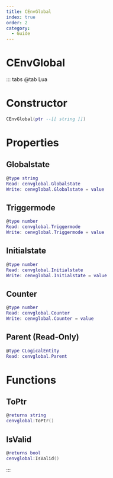 ```yaml
---
title: CEnvGlobal
index: true
order: 2
category:
  - Guide
---
```


# CEnvGlobal

::: tabs
@tab Lua
# Constructor
```lua
CEnvGlobal(ptr --[[ string ]])
```
# Properties
## Globalstate 
```lua
@type string
Read: cenvglobal.Globalstate
Write: cenvglobal.Globalstate = value
```
## Triggermode 
```lua
@type number
Read: cenvglobal.Triggermode
Write: cenvglobal.Triggermode = value
```
## Initialstate 
```lua
@type number
Read: cenvglobal.Initialstate
Write: cenvglobal.Initialstate = value
```
## Counter 
```lua
@type number
Read: cenvglobal.Counter
Write: cenvglobal.Counter = value
```
## Parent (Read-Only)
```lua
@type CLogicalEntity
Read: cenvglobal.Parent
```
# Functions
## ToPtr
```lua
@returns string
cenvglobal:ToPtr()
```
## IsValid
```lua
@returns bool
cenvglobal:IsValid()
```

:::